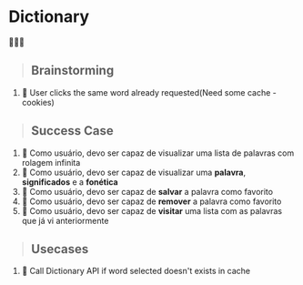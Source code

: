 # Dictionary

🔲✅❎

> ## Brainstorming

1. 🔲 User clicks the same word already requested(Need some cache - cookies)

> ## Success Case

1. 🔲 Como usuário, devo ser capaz de visualizar uma lista de palavras com rolagem infinita
1. 🔲 Como usuário, devo ser capaz de visualizar uma **palavra**, **significados** e a **fonética**
1. 🔲 Como usuário, devo ser capaz de **salvar** a palavra como favorito
1. 🔲 Como usuário, devo ser capaz de **remover** a palavra como favorito
1. 🔲 Como usuário, devo ser capaz de **visitar** uma lista com as palavras que já vi anteriormente

> ## Usecases

1. 🔲 Call Dictionary API if word selected doesn't exists in cache
